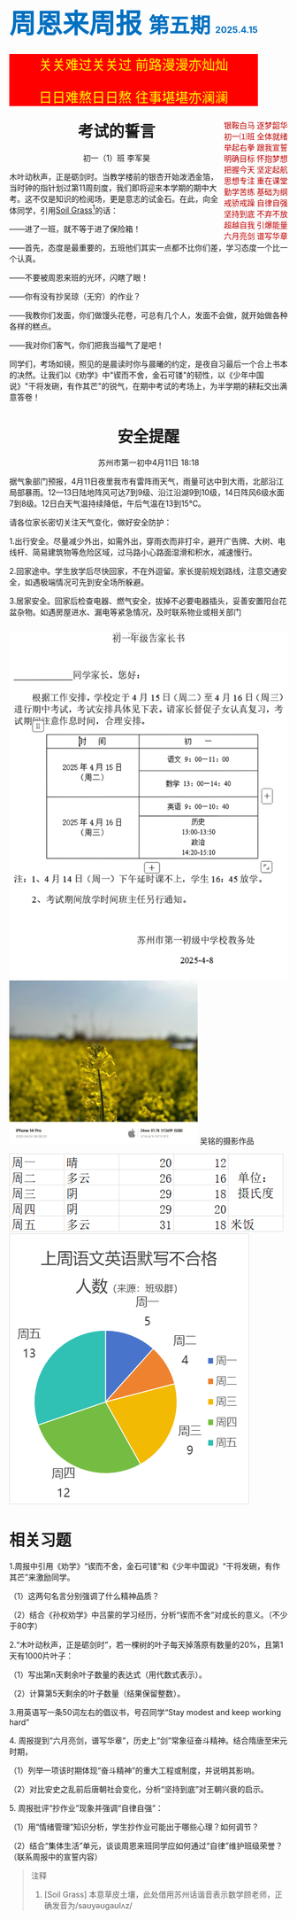<div style="float:left">
<b><span style='font-size:36.0pt;font-family:华文新魏;
mso-hansi-font-family:华文新魏;mso-bidi-font-family:华文新魏;color:#0070C0'>周恩来周报 </span></b><b><span
style='font-size:28.0pt;font-family:华文新魏;mso-hansi-font-family:华文新魏;mso-bidi-font-family:
华文新魏;color:#0070C0'>第五期</span></b><b><span style='font-size:28.0pt;color:#0070C0'>
</span></b><b><span lang=EN-US style='font-size:12.0pt;color:#0070C0'>2025.4.15</span></b><br>
<div style="background:red;color:yellow;font-size:18pt;text-align:center"><p>
关关难过关关过 前路漫漫亦灿灿</p><p>
日日难熬日日熬 往事堪堪亦澜澜</p>
</div>
</div>
<div style="float:right;font-family:Simsun;color:#BF0000">
银鞍白马 逐梦韶华<br>
初一⑴班 全体就绪<br>
举起右拳 跟我宣誓<br>
明确目标 怀抱梦想<br>
把握今天 坚定起航<br>
思想专注 重在课堂<br>
勤学苦练 基础为纲<br>
戒骄戒躁 自律自强<br>
坚持到底 不弃不放<br>
超越自我 引爆能量<br>
六月亮剑 谱写华章<br>
</div>
<div style="clear:left"> <!--嵌入到左侧的空白-->
<h1 style="text-align:center" id="考试的誓言">考试的誓言</h1>
<p style="text-align:center">初一（1）班 李军昊</p>

<p>木叶动秋声，正是砺剑时。当教学楼前的银杏开始泼洒金箔，当时钟的指针划过第11周刻度，我们即将迎来本学期的期中大考。这不仅是知识的检阅场，更是意志的试金石。在此，向全体同学，引用<a href="#comments.1">Soil Grass<sup>1</sup></a>的话：</p><p>——进了一班，就不等于进了保险箱！</p><p>——首先，态度是最重要的，五班他们其实一点都不比你们差，学习态度一个比一个认真。</p><p>——不要被周恩来班的光环，闪瞎了眼！</p><p> ——你有没有抄吴琼（无穷）的作业？</p><p>——我教你们发面，你们做馒头花卷，可总有几个人，发面不会做，就开始做各种各样的糕点。</p><p>——我对你们客气，你们把我当福气了是吧！</p><p>同学们，考场如镜，照见的是晨读时你与晨曦的约定，是夜自习最后一个合上书本的决然。让我们以《劝学》中"锲而不舍，金石可镂"的韧性，以《少年中国说》"干将发硎，有作其芒"的锐气，在期中考试的考场上，为半学期的耕耘交出满意答卷！
</p>
<h1 style="text-align:center" id="安全提醒">安全提醒</h1>
<p style="text-align:center">苏州市第一初中4月11日 18:18</p><p>
据气象部门预报，4月11日夜里我市有雷阵雨天气，雨量可达中到大雨，北部沿江局部暴雨。12—13日陆地阵风可达7到9级、沿江沿湖9到10级，14日阵风6级水面7到8级。12日白天气温持续降低，午后气温在13到15℃。</p><p>
请各位家长密切关注天气变化，做好安全防护：</p><p>
1.出行安全。尽量减少外出，如需外出，穿雨衣而非打伞，避开广告牌、大树、电线杆、简易建筑物等危险区域，过马路小心路面湿滑和积水，减速慢行。</p><p>
2.回家途中。学生放学后尽快回家，不在外逗留。家长提前规划路线，注意交通安全，如遇极端情况可先到安全场所躲避。</p><p>
3.居家安全。回家后检查电器、燃气安全，拔掉不必要电器插头，妥善安置阳台花盆杂物。如遇房屋进水、漏电等紧急情况，及时联系物业或相关部门
</p>
</div>
<div style="clear:both"></div>

![alt text](image.png)
![吴铭的摄影作品](image-1.png)
吴铭的摄影作品


![alt text](image-2.png)
![alt text](image-3.png)
<h1 id="相关习题">相关习题</h1><p>
1.周报中引用《劝学》“锲而不舍，金石可镂”和《少年中国说》“干将发硎，有作其芒”来激励同学。  </p><p>
（1）这两句名言分别强调了什么精神品质？   </p><p>
（2）结合《孙权劝学》中吕蒙的学习经历，分析“锲而不舍”对成长的意义。（不少于80字）  </p><p>
2.“木叶动秋声，正是砺剑时”，若一棵树的叶子每天掉落原有数量的20%，且第1天有1000片叶子：  </p><p>
（1）写出第n天剩余叶子数量的表达式（用代数式表示）。  </p><p>
（2）计算第5天剩余的叶子数量（结果保留整数）。 </p><p> 
3.用英语写一条50词左右的倡议书，号召同学“Stay modest and keep working hard” </p><p>
4. 周报提到“六月亮剑，谱写华章”，历史上“剑”常象征奋斗精神。结合隋唐至宋元时期，  </p><p>
（1）列举一项该时期体现“奋斗精神”的重大工程或制度，并说明其影响。  </p><p>
（2）对比安史之乱前后唐朝社会变化，分析“坚持到底”对王朝兴衰的启示。  </p><p>
5. 周报批评“抄作业”现象并强调“自律自强”：  </p><p>
（1）用“情绪管理”知识分析，学生抄作业可能出于哪些心理？如何调节？  </p><p>
（2）结合“集体生活”单元，谈谈周恩来班同学应如何通过“自律”维护班级荣誉？（联系周报中的宣誓内容） 
</P>

<blockquote>
注释
<ol>
    <li id="comments.1">[Soil Grass] 本意草皮土壤，此处借用苏州话谐音表示数学顾老师，正确发音为/saʊyəʊgaʊlʌz/</li>
</ol>
</blockquote>

